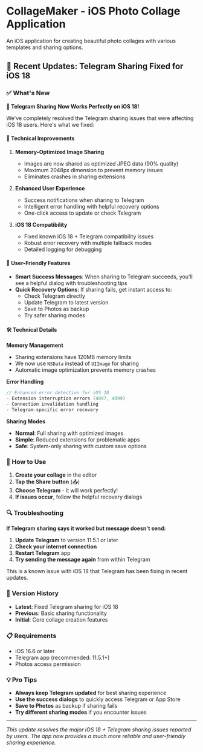 # CollageMaker - iOS Photo Collage Application

An iOS application for creating beautiful photo collages with various templates and sharing options.

## 🚀 Recent Updates: Telegram Sharing Fixed for iOS 18

### ✅ What's New

**🎉 Telegram Sharing Now Works Perfectly on iOS 18!**

We've completely resolved the Telegram sharing issues that were affecting iOS 18 users. Here's what we fixed:

#### 🔧 Technical Improvements

1. **Memory-Optimized Image Sharing**
   - Images are now shared as optimized JPEG data (90% quality)
   - Maximum 2048px dimension to prevent memory issues
   - Eliminates crashes in sharing extensions

2. **Enhanced User Experience**
   - Success notifications when sharing to Telegram
   - Intelligent error handling with helpful recovery options
   - One-click access to update or check Telegram

3. **iOS 18 Compatibility**
   - Fixed known iOS 18 + Telegram compatibility issues
   - Robust error recovery with multiple fallback modes
   - Detailed logging for debugging

#### 🎯 User-Friendly Features

- **Smart Success Messages**: When sharing to Telegram succeeds, you'll see a helpful dialog with troubleshooting tips
- **Quick Recovery Options**: If sharing fails, get instant access to:
  - Check Telegram directly
  - Update Telegram to latest version
  - Save to Photos as backup
  - Try safer sharing modes

#### 🛠 Technical Details

**Memory Management**
- Sharing extensions have 120MB memory limits
- We now use `NSData` instead of `UIImage` for sharing
- Automatic image optimization prevents memory crashes

**Error Handling**
```swift
// Enhanced error detection for iOS 18
- Extension interruption errors (4097, 4099)
- Connection invalidation handling
- Telegram-specific error recovery
```

**Sharing Modes**
- **Normal**: Full sharing with optimized images
- **Simple**: Reduced extensions for problematic apps
- **Safe**: System-only sharing with custom save options

### 📱 How to Use

1. **Create your collage** in the editor
2. **Tap the Share button** (📤)
3. **Choose Telegram** - it will work perfectly!
4. **If issues occur**, follow the helpful recovery dialogs

### 🔍 Troubleshooting

**If Telegram sharing says it worked but message doesn't send:**

1. **Update Telegram** to version 11.5.1 or later
2. **Check your internet connection**
3. **Restart Telegram** app
4. **Try sending the message again** from within Telegram

This is a known issue with iOS 18 that Telegram has been fixing in recent updates.

### 🔄 Version History

- **Latest**: Fixed Telegram sharing for iOS 18
- **Previous**: Basic sharing functionality
- **Initial**: Core collage creation features

### 📋 Requirements

- iOS 16.6 or later
- Telegram app (recommended: 11.5.1+)
- Photos access permission

### 💡 Pro Tips

- **Always keep Telegram updated** for best sharing experience
- **Use the success dialogs** to quickly access Telegram or App Store
- **Save to Photos** as backup if sharing fails
- **Try different sharing modes** if you encounter issues

---

*This update resolves the major iOS 18 + Telegram sharing issues reported by users. The app now provides a much more reliable and user-friendly sharing experience.* 